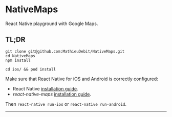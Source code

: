 # NativeMaps

React Native playground with Google Maps.

## TL;DR

```
git clone git@github.com:MathieuDebit/NativeMaps.git
cd NativeMaps
npm install

cd ios/ && pod install
```

Make sure that React Native for iOS and Android is correctly configured:
- React Native [installation guide](https://facebook.github.io/react-native/docs/getting-started.html).
- _react-native-maps_ [installation guide](https://github.com/airbnb/react-native-maps/blob/master/docs/installation.md#on-android).

Then `react-native run-ios` or `react-native run-android`.

---
